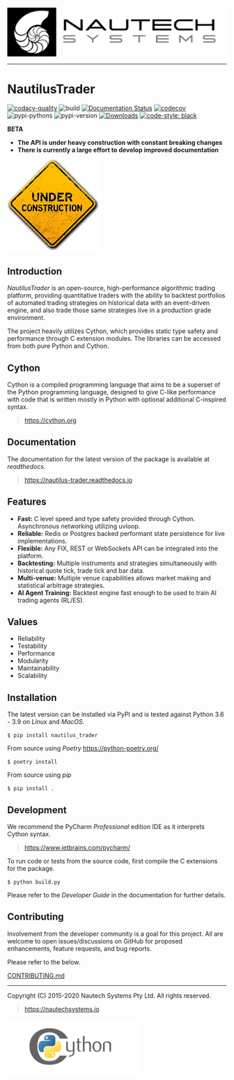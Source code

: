 ![Nautech Systems](https://github.com/nautechsystems/nautilus_trader/blob/master/docs/artwork/nautech-systems-logo.png?raw=true "logo")

---

# NautilusTrader

[![codacy-quality](https://api.codacy.com/project/badge/Grade/a1d3ccf7bccb4483b091975681a5cb23)](https://app.codacy.com/gh/nautechsystems/nautilus_trader?utm_source=github.com&utm_medium=referral&utm_content=nautechsystems/nautilus_trader&utm_campaign=Badge_Grade_Dashboard)
![build](https://github.com/nautechsystems/nautilus_trader/workflows/build/badge.svg)
[![Documentation Status](https://readthedocs.org/projects/nautilus-trader/badge/?version=latest)](https://nautilus-trader.readthedocs.io/en/latest/?badge=latest)
[![codecov](https://codecov.io/gh/nautechsystems/nautilus_trader/branch/master/graph/badge.svg?token=DXO9QQI40H)](https://codecov.io/gh/nautechsystems/nautilus_trader)
![pypi-pythons](https://img.shields.io/pypi/pyversions/nautilus_trader)
![pypi-version](https://img.shields.io/pypi/v/nautilus_trader)
[![Downloads](https://pepy.tech/badge/nautilus-trader)](https://pepy.tech/project/nautilus-trader)
[![code-style: black](https://img.shields.io/badge/code%20style-black-000000.svg)](https://github.com/psf/black)

**BETA**

- **The API is under heavy construction with constant breaking changes**
- **There is currently a large effort to develop improved documentation**

![WIP](https://github.com/nautechsystems/nautilus_trader/blob/develop/docs/artwork/under-construction.png?raw=true "")

## Introduction

_NautilusTrader_ is an open-source, high-performance algorithmic trading platform, providing quantitative traders
with the ability to backtest portfolios of automated trading strategies on historical
data with an event-driven engine, and also trade those same strategies live in a
production grade environment.

The project heavily utilizes Cython, which provides
static type safety and performance through C extension modules. The libraries can be
accessed from both pure Python and Cython.

## Cython
Cython is a compiled programming language that aims to be a superset of the
Python programming language, designed to give C-like performance with code that
is written mostly in Python with optional additional C-inspired syntax.

> https://cython.org

## Documentation

The documentation for the latest version of the package is available at _readthedocs_.

> https://nautilus-trader.readthedocs.io

## Features

- **Fast:** C level speed and type safety provided through Cython. Asynchronous networking utilizing uvloop.
- **Reliable:** Redis or Postgres backed performant state persistence for live implementations.
- **Flexible:** Any FIX, REST or WebSockets API can be integrated into the platform.
- **Backtesting:** Multiple instruments and strategies simultaneously with historical quote tick, trade tick and bar data.
- **Multi-venue:** Multiple venue capabilities allows market making and statistical arbitrage strategies.
- **AI Agent Training:** Backtest engine fast enough to be used to train AI trading agents (RL/ES).

## Values

- Reliability
- Testability
- Performance
- Modularity
- Maintainability
- Scalability

## Installation

The latest version can be installed via PyPI and is tested against
Python 3.6 - 3.9 on _Linux_ and _MacOS_.

    $ pip install nautilus_trader

From source using _Poetry_ https://python-poetry.org/

    $ poetry install

From source using _pip_

    $ pip install .

## Development

We recommend the PyCharm _Professional_ edition IDE as it interprets Cython syntax.

> https://www.jetbrains.com/pycharm/

To run code or tests from the source code, first compile the C extensions for the package.

    $ python build.py

Please refer to the _Developer Guide_ in the documentation for further details.

## Contributing

Involvement from the developer community is a goal for this project. All
are welcome to open issues/discussions on GitHub for proposed enhancements, feature
requests, and bug reports.

Please refer to the below.

[CONTRIBUTING.md](CONTRIBUTING.md)

---

Copyright (C) 2015-2020 Nautech Systems Pty Ltd. All rights reserved.

> https://nautechsystems.io

![cython](https://github.com/nautechsystems/nautilus_trader/blob/master/docs/artwork/cython-logo.png?raw=true "cython")
